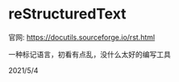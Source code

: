 # reStructuredText

官网: https://docutils.sourceforge.io/rst.html  

一种标记语言，初看有点乱，没什么太好的编写工具  


2021/5/4  
